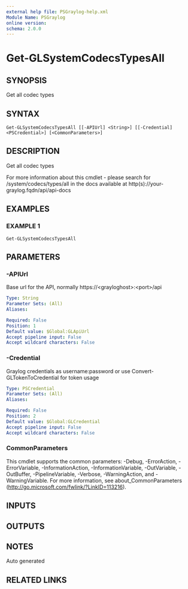 ```yaml
---
external help file: PSGraylog-help.xml
Module Name: PSGraylog
online version:
schema: 2.0.0
---
```


# Get-GLSystemCodecsTypesAll

## SYNOPSIS
Get all codec types

## SYNTAX

```
Get-GLSystemCodecsTypesAll [[-APIUrl] <String>] [[-Credential] <PSCredential>] [<CommonParameters>]
```

## DESCRIPTION
Get all codec types


For more information about this cmdlet - please search for /system/codecs/types/all in the docs available at http(s)://your-graylog.fqdn/api/api-docs

## EXAMPLES

### EXAMPLE 1
```
Get-GLSystemCodecsTypesAll
```

## PARAMETERS

### -APIUrl
Base url for the API, normally https://\<grayloghost\>:\<port\>/api

```yaml
Type: String
Parameter Sets: (All)
Aliases:

Required: False
Position: 1
Default value: $Global:GLApiUrl
Accept pipeline input: False
Accept wildcard characters: False
```

### -Credential
Graylog credentials as username:password or use Convert-GLTokenToCredential for token usage

```yaml
Type: PSCredential
Parameter Sets: (All)
Aliases:

Required: False
Position: 2
Default value: $Global:GLCredential
Accept pipeline input: False
Accept wildcard characters: False
```

### CommonParameters
This cmdlet supports the common parameters: -Debug, -ErrorAction, -ErrorVariable, -InformationAction, -InformationVariable, -OutVariable, -OutBuffer, -PipelineVariable, -Verbose, -WarningAction, and -WarningVariable. For more information, see about_CommonParameters (http://go.microsoft.com/fwlink/?LinkID=113216).

## INPUTS

## OUTPUTS

## NOTES
Auto generated

## RELATED LINKS
